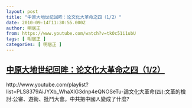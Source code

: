 ```yaml
---
layout: post
title: "中原大地世纪回眸：论文化大革命之四（1/2）"
date: 2010-09-14T11:30:55.000Z
author: 明居正
from: https://www.youtube.com/watch?v=tkOc51i1ubU
tags: [ 明居正 ]
categories: [ 明居正 ]
---
```

<!--1284463855000-->
[中原大地世纪回眸：论文化大革命之四（1/2）](https://www.youtube.com/watch?v=tkOc51i1ubU)
------

<div>
http://www.youtube.com/playlist?list=PLS8379AiJYXb_WhaXIG3dnp4eQNOSeTu-論文化大革命(四):文革的檢討:公審、遊街、批鬥大會。中共把中國人變成了什麼?
</div>
